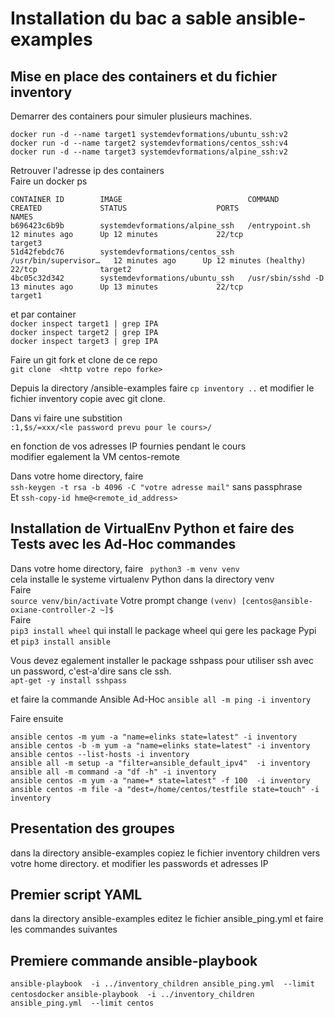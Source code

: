 # Installation du bac a sable ansible-examples

## Mise en place des containers et du fichier inventory
Demarrer des containers pour simuler plusieurs machines.   
```jsunicoderegexp
docker run -d --name target1 systemdevformations/ubuntu_ssh:v2
docker run -d --name target2 systemdevformations/centos_ssh:v4
docker run -d --name target3 systemdevformations/alpine_ssh:v2
```
Retrouver l'adresse ip des containers  
Faire un docker ps   

```code
CONTAINER ID        IMAGE                            COMMAND                  CREATED             STATUS                    PORTS               NAMES
b696423c6b9b        systemdevformations/alpine_ssh   /entrypoint.sh         12 minutes ago      Up 12 minutes             22/tcp              target3  
51d42febdc76        systemdevformations/centos_ssh   /usr/bin/supervisor…   12 minutes ago      Up 12 minutes (healthy)   22/tcp              target2
4bc05c32d342        systemdevformations/ubuntu_ssh   /usr/sbin/sshd -D     13 minutes ago      Up 13 minutes             22/tcp              target1  
```  
 et par container    
 ```docker inspect target1 | grep IPA```  
 ```docker inspect target2 | grep IPA```  
 ```docker inspect target3 | grep IPA ```

Faire un git fork et clone de ce repo  
```git clone  <http votre repo forke>```

Depuis la directory /ansible-examples faire ``cp inventory ..``
et modifier le fichier inventory copie avec git clone.  

Dans vi faire une substition  
```:1,$s/=xxx/<le password prevu pour le cours>/```
 
en fonction de vos adresses IP fournies pendant le cours   
modifier egalement la VM centos-remote

Dans votre home directory,  faire  
```ssh-keygen -t rsa -b 4096 -C "votre adresse mail"```
sans passphrase  
Et
```ssh-copy-id hme@<remote_id_address>```

## Installation de VirtualEnv Python et faire des Tests avec les Ad-Hoc commandes

Dans votre home directory, faire
`` python3 -m venv venv``  
cela installe le systeme virtualenv Python dans la directory venv  
Faire  
```source venv/bin/activate``` 
Votre prompt change 
```(venv) [centos@ansible-oxiane-controller-2 ~]$```  
Faire   
```pip3 install wheel```
qui install le package wheel qui gere les package Pypi    
et
```pip3 install ansible```

Vous devez egalement installer le package sshpass 
pour utiliser ssh avec un password, c'est-a'dire sans cle ssh.  
```apt-get -y install sshpass```

et faire la commande Ansible Ad-Hoc 
```ansible all -m ping -i inventory```

Faire ensuite 
``` code 
ansible centos -m yum -a "name=elinks state=latest" -i inventory
ansible centos -b -m yum -a "name=elinks state=latest" -i inventory
ansible centos --list-hosts -i inventory
ansible all -m setup -a "filter=ansible_default_ipv4"  -i inventory
ansible all -m command -a "df -h" -i inventory
ansible centos -m yum -a "name=* state=latest" -f 100  -i inventory
ansible centos -m file -a "dest=/home/centos/testfile state=touch" -i inventory 
```
## Presentation des groupes
dans la directory ansible-examples copiez le fichier inventory children 
vers votre home directory. 
et modifier les passwords et adresses IP 

## Premier script YAML
dans la directory ansible-examples editez le fichier ansible_ping.yml
et faire les commandes suivantes

## Premiere commande ansible-playbook
 ```ansible-playbook  -i ../inventory_children ansible_ping.yml  --limit centosdocker```
 ```ansible-playbook  -i ../inventory_children ansible_ping.yml  --limit centos```











